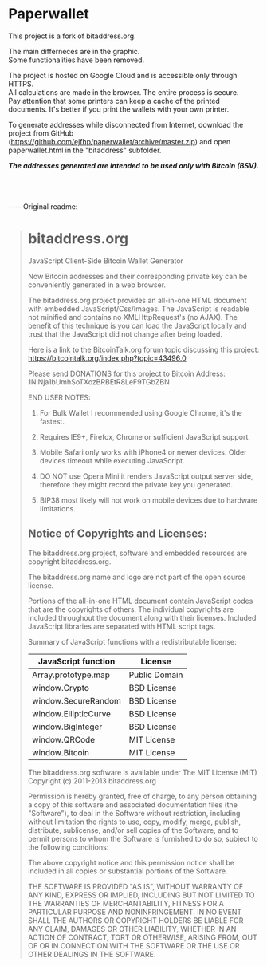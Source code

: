 # Paperwallet

This project is a fork of bitaddress.org.

The main differneces are in the graphic.  
Some functionalities have been removed. 

The project is hosted on Google Cloud and is accessible only through HTTPS.  
All calculations are made in the browser. The entire process is secure.  
Pay attention that some printers can keep a cache of the printed documents. It's better if you print the wallets with your own printer.

To generate addresses while disconnected from Internet, download the project from GitHub (https://github.com/ejfhp/paperwallet/archive/master.zip) and open paperwallet.html in the "bitaddress" subfolder.

***The addresses generated are intended to be used only with Bitcoin (BSV).***

<br>
<br>
<br>
----
Original readme: 

  
># bitaddress.org
>JavaScript Client-Side Bitcoin Wallet Generator
>
>Now Bitcoin addresses and their corresponding private key can be conveniently 
>generated in a web browser.
>
>The bitaddress.org project provides an all-in-one HTML document with embedded
>JavaScript/Css/Images. The JavaScript is readable not minified and contains no
>XMLHttpRequest's (no AJAX). The benefit of this technique is you can load the 
>JavaScript locally and trust that the JavaScript did not change after being 
>loaded. 
>
>Here is a link to the BitcoinTalk.org forum topic discussing this project:
>https://bitcointalk.org/index.php?topic=43496.0
>
>
>Please send DONATIONS for this project to Bitcoin Address: 
>1NiNja1bUmhSoTXozBRBEtR8LeF9TGbZBN
>
>
>END USER NOTES:
>
> 1) For Bulk Wallet I recommended using Google Chrome, it's the fastest.
>
> 2) Requires IE9+, Firefox, Chrome or sufficient JavaScript support.
>
> 3) Mobile Safari only works with iPhone4 or newer devices.
>    Older devices timeout while executing JavaScript.
>
> 4) DO NOT use Opera Mini it renders JavaScript output server side, therefore
>    they might record the private key you generated.
>
> 5) BIP38 most likely will not work on mobile devices due to hardware limitations.
>
>
>Notice of Copyrights and Licenses:
>---------------------------------------
>The bitaddress.org project, software and embedded resources are
>copyright bitaddress.org.
>
>The bitaddress.org name and logo are not part of the open source
>license.
>
>Portions of the all-in-one HTML document contain JavaScript codes that
>are the copyrights of others. The individual copyrights are included
>throughout the document along with their licenses. Included JavaScript
>libraries are separated with HTML script tags.
>
>Summary of JavaScript functions with a redistributable license:
>
>JavaScript function	|	License
>-------------------	|	--------------
>Array.prototype.map	|	Public Domain
>window.Crypto | BSD License
>window.SecureRandom	| BSD License
>window.EllipticCurve	|	BSD License
>window.BigInteger |	BSD License
>window.QRCode | MIT License
>window.Bitcoin | MIT License
>
>The bitaddress.org software is available under The MIT License (MIT)
>Copyright (c) 2011-2013 bitaddress.org
>
>Permission is hereby granted, free of charge, to any person obtaining
>a copy of this software and associated documentation files (the
>"Software"), to deal in the Software without restriction, including
>without limitation the rights to use, copy, modify, merge, publish,
>distribute, sublicense, and/or sell copies of the Software, and to
>permit persons to whom the Software is furnished to do so, subject to
>the following conditions:
>
>The above copyright notice and this permission notice shall be
>included in all copies or substantial portions of the Software.
>
>THE SOFTWARE IS PROVIDED "AS IS", WITHOUT WARRANTY OF ANY KIND,
>EXPRESS OR IMPLIED, INCLUDING BUT NOT LIMITED TO THE WARRANTIES OF
>MERCHANTABILITY, FITNESS FOR A PARTICULAR PURPOSE AND
>NONINFRINGEMENT. IN NO EVENT SHALL THE AUTHORS OR COPYRIGHT HOLDERS BE
>LIABLE FOR ANY CLAIM, DAMAGES OR OTHER LIABILITY, WHETHER IN AN ACTION
>OF CONTRACT, TORT OR OTHERWISE, ARISING FROM, OUT OF OR IN CONNECTION
>WITH THE SOFTWARE OR THE USE OR OTHER DEALINGS IN THE SOFTWARE.
>